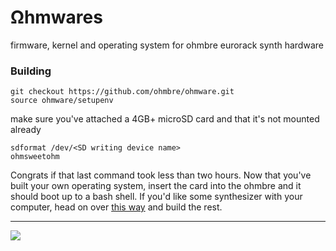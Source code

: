 # Ωhmwares
firmware, kernel and operating system for ohmbre eurorack synth hardware

### Building

```
git checkout https://github.com/ohmbre/ohmware.git
source ohmware/setupenv
```
make sure you've attached a 4GB+ microSD card and that it's not mounted already
```
sdformat /dev/<SD writing device name>
ohmsweetohm
```

Congrats if that last command took less than two hours.  Now that you've built your own
operating system, insert the card into the ohmbre and it should boot up to a bash shell. If you'd like some synthesizer with your computer, head on over [this way](https://github.com/ohmbre/ohmstudio) and build the rest.





<hr>

![](https://imgur.com/download/UwRYVDR)
